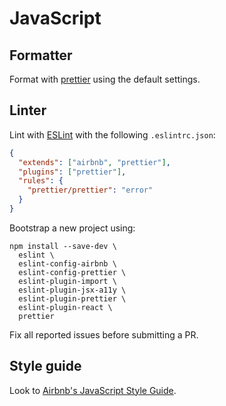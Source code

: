 # JavaScript

## Formatter

Format with [prettier](https://prettier.io/) using the default settings.

## Linter

Lint with [ESLint](https://eslint.org) with the following
`.eslintrc.json`:

```json
{
  "extends": ["airbnb", "prettier"],
  "plugins": ["prettier"],
  "rules": {
    "prettier/prettier": "error"
  }
}
```

Bootstrap a new project using:

```
npm install --save-dev \
  eslint \
  eslint-config-airbnb \
  eslint-config-prettier \
  eslint-plugin-import \
  eslint-plugin-jsx-a11y \
  eslint-plugin-prettier \
  eslint-plugin-react \
  prettier
```

Fix all reported issues before submitting a PR.

## Style guide

Look to [Airbnb's JavaScript Style Guide](https://github.com/airbnb/javascript).
